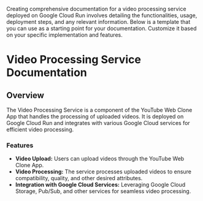 Creating comprehensive documentation for a video processing service deployed on Google Cloud Run involves detailing the functionalities, usage, deployment steps, and any relevant information. Below is a template that you can use as a starting point for your documentation. Customize it based on your specific implementation and features.

# Video Processing Service Documentation

## Overview

The Video Processing Service is a component of the YouTube Web Clone App that handles the processing of uploaded videos. It is deployed on Google Cloud Run and integrates with various Google Cloud services for efficient video processing.

### Features

- **Video Upload:** Users can upload videos through the YouTube Web Clone App.
- **Video Processing:** The service processes uploaded videos to ensure compatibility, quality, and other desired attributes.
- **Integration with Google Cloud Services:** Leveraging Google Cloud Storage, Pub/Sub, and other services for seamless video processing.
